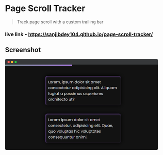 # Page Scroll Tracker
> Track page scroll with a custom trailing bar

### live link - https://sanjibdey104.github.io/page-scroll-tracker/


## Screenshot
![sample screenshot](./screenshot/sample.png)